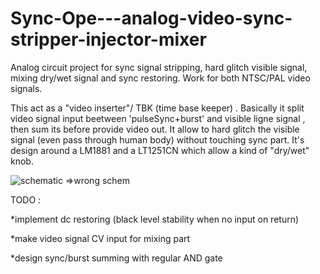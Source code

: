 # Sync-Ope---analog-video-sync-stripper-injector-mixer
Analog circuit project for sync signal stripping, hard glitch visible signal, mixing dry/wet signal and sync restoring.
Work for both NTSC/PAL video signals.

This act as a "video inserter"/ TBK (time base keeper) . Basically it split video signal input beetween 'pulseSync+burst' and visible ligne signal , then sum its before provide video out. It allow to hard glitch the visible signal (even pass through human body) without touching sync part. It's design around a LM1881 and a LT1251CN which allow a kind of "dry/wet" knob.

![schematic](../master/TBK01.jpg)
=>wrong schem

TODO :

*implement dc restoring (black level stability when no input on return)

*make video signal CV input for mixing part

*design sync/burst summing with regular AND gate
